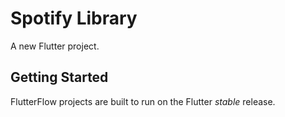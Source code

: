 # Spotify Library

A new Flutter project.

## Getting Started

FlutterFlow projects are built to run on the Flutter _stable_ release.
